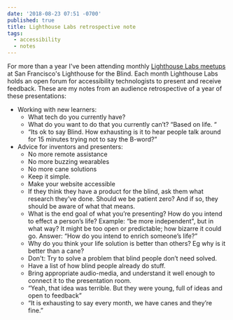 ```yaml
---
date: '2018-08-23 07:51 -0700'
published: true
title: Lighthouse Labs retrospective note
tags:
  - accessibility
  - notes
---
```

For more than a year I've been attending monthly [Lighthouse Labs meetups](http://lighthouse-sf.org/lighthouse-labs/) at San Francisco's Lighthouse for the Blind. Each month Lighthouse Labs holds an open forum for accessibility technologists to present and receive feedback. These are my notes from an audience retrospective of a year of these presentations: 

- Working with new learners:
	* What tech do you currently have?
	* What do you want to do that you currently can’t? “Based on life. “
	- “Its ok to say Blind. How exhausting is it to hear people talk around for 15 minutes trying not to say the B-word?”
- Advice for inventors and presenters:
	- No more remote assistance
	- No more buzzing wearables
	- No more cane solutions
	- Keep it simple.
	- Make your website accessible
	- If they think they have a product for the blind, ask them what research they’ve done. Should we be patient zero? And if so, they should be aware of what that means.
	- What is the end goal of what you’re presenting? How do you intend to effect a person’s life? Example: “be more independent", but in what way? It might be too open or predictable; how bizarre it could go. Answer: “How do you intend to enrich someone’s life?”
	- Why do you think your life solution is better than others? Eg why is it better than a cane?
	- Don't: Try to solve a problem that blind people don’t need solved.
	- Have a list of how blind people already do stuff.
	- Bring appropriate audio-media, and understand it well enough to connect it to the presentation room.
	- “Yeah, that idea was terrible. But they were young, full of ideas and open to feedback”
	- “It is exhausting to say every month, we have canes and they’re fine.”
